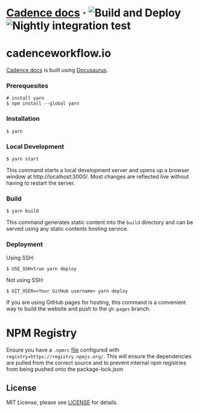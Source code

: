 # [Cadence docs](https://cadenceworkflow.io) &middot; ![Build and Deploy](https://img.shields.io/github/actions/workflow/status/cadence-workflow/Cadence-Docs/publish-to-gh-pages.yml?label=Build%20and%20Deploy&link=https%3A%2F%2Fgithub.com%2Fuber%2FCadence-Docs%2Factions%2Fworkflows%2Fpublish-to-gh-pages.yml) ![Nightly integration test](https://img.shields.io/github/actions/workflow/status/cadence-workflow/Cadence-Docs/nightly-integration-test.yml?label=Nightly%20integration%20test&link=https%3A%2F%2Fgithub.com%2Fuber%2FCadence-Docs%2Factions%2Fworkflows%2Fnightly-integration-test.yml)



# cadenceworkflow.io

[Cadence docs](https://cadenceworkflow.io) is built using [Docusaurus](https://docusaurus.io/).



### Prerequesites

```
# install yarn
$ npm install --global yarn
```

### Installation

```
$ yarn
```

### Local Development

```
$ yarn start
```

This command starts a local development server and opens up a browser window at http://localhost:3000/. Most changes are reflected live without having to restart the server.

### Build

```
$ yarn build
```

This command generates static content into the `build` directory and can be served using any static contents hosting service.

### Deployment

Using SSH:

```
$ USE_SSH=true yarn deploy
```

Not using SSH:

```
$ GIT_USER=<Your GitHub username> yarn deploy
```

If you are using GitHub pages for hosting, this command is a convenient way to build the website and push to the `gh-pages` branch.


# NPM Registry

Ensure you have a `.npmrc` [file](https://docs.npmjs.com/cli/v9/configuring-npm/npmrc/) configured with `registry=https://registry.npmjs.org/`.
This will ensure the dependencies are pulled from the correct source and to prevent internal npm registries from being pushed onto the package-lock.json

## License

MIT License, please see [LICENSE](https://github.com/cadence-workflow/Cadence-Docs/blob/master/LICENSE) for details.
